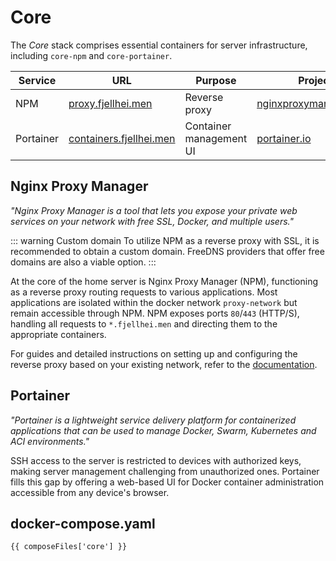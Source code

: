 <script setup>
import { data as composeFiles } from '../docker.data.js'
</script>

# Core
The *Core* stack comprises essential containers for server infrastructure, including `core-npm` and `core-portainer`.

| Service | URL | Purpose | Project |
|---------|-----|-------- |---------|
| NPM | [proxy.fjellhei.men](https://proxy.fjellhei.men/) | Reverse proxy | [nginxproxymanager.com](https://nginxproxymanager.com/) |
| Portainer | [containers.fjellhei.men](https://containers.fjellhei.men/) | Container management UI | [portainer.io](https://www.portainer.io/) |

## Nginx Proxy Manager
*"Nginx Proxy Manager is a tool that lets you expose your private web services on your network with free SSL, Docker, and multiple users."*

::: warning Custom domain
To utilize NPM as a reverse proxy with SSL, it is recommended to obtain a custom domain. FreeDNS providers that offer free domains are also a viable option.
:::

At the core of the home server is Nginx Proxy Manager (NPM), functioning as a reverse proxy routing requests to various applications. Most applications are isolated within the docker network `proxy-network` but remain accessible through NPM. NPM exposes ports `80`/`443` (HTTP/S), handling all requests to `*.fjellhei.men` and directing them to the appropriate containers.

For guides and detailed instructions on setting up and configuring the reverse proxy based on your existing network, refer to the [documentation](https://nginxproxymanager.com/guide/#quick-setup).

## Portainer
*"Portainer is a lightweight service delivery platform for containerized applications that can be used to manage Docker, Swarm, Kubernetes and ACI environments."*

SSH access to the server is restricted to devices with authorized keys, making server management challenging from unauthorized ones. Portainer fills this gap by offering a web-based UI for Docker container administration accessible from any device's browser.

## docker-compose.yaml

```yaml-vue
{{ composeFiles['core'] }}
```